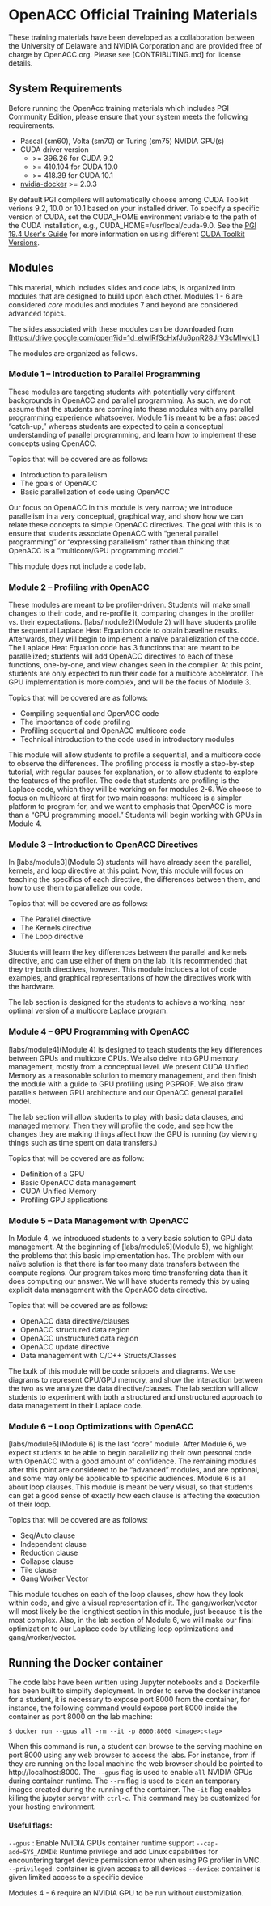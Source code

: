 # OpenACC Official Training Materials
These training materials have been developed as a collaboration between the
University of Delaware and NVIDIA Corporation and are provided free of charge
by OpenACC.org. Please see [CONTRIBUTING.md] for license details.

## System Requirements
Before running the OpenAcc training materials which includes PGI Community Edition, please ensure that your system meets the following requirements.

* Pascal (sm60), Volta (sm70) or Turing (sm75) NVIDIA GPU(s)
* CUDA driver version
    * &gt;= 396.26 for CUDA 9.2
    * &gt;= 410.104 for CUDA 10.0
    * &gt;= 418.39 for CUDA 10.1
* [nvidia-docker](https://github.com/NVIDIA/nvidia-docker) >= 2.0.3

By default PGI compilers will automatically choose among CUDA Toolkit verions 9.2, 10.0 or 10.1 based on your installed driver. To specify a specific version of CUDA, set the CUDA_HOME environment variable to the path of the CUDA installation, e.g., CUDA_HOME=/usr/local/cuda-9.0.  See the [PGI 19.4 User's Guide](https://www.pgroup.com/resources/docs/19.4/x86/pgi-user-guide/index.htm?utm_campaign=ce&utm_source=ngc_pgi&utm_medium=website) for more information on using different [CUDA Toolkit Versions](https://www.pgroup.com/resources/docs/19.4/x86/pgi-user-guide/index.htm#cuda-toolkit-versions).

## Modules

This material, which includes slides and code labs, is organized into modules
that are designed to build upon each other. Modules 1 - 6 are considered _core_
modules and modules 7 and beyond are considered advanced topics. 

The slides associated with these modules can be downloaded from
[https://drive.google.com/open?id=1d_eIwIRfScHxfJu6pnR28JrV3cMIwkIL]

The modules are organized as follows.

### Module 1 – Introduction to Parallel Programming
These modules are targeting students with potentially very different
backgrounds in OpenACC and parallel programming. As such, we do not assume that
the students are coming into these modules with any parallel programming
experience whatsoever. Module 1 is meant to be a fast paced “catch-up,” whereas
students are expected to gain a conceptual understanding of parallel
programming, and learn how to implement these concepts using OpenACC.

Topics that will be covered are as follows:
* Introduction to parallelism
* The goals of OpenACC
* Basic parallelization of code using OpenACC

Our focus on OpenACC in this module is very narrow; we introduce parallelism in
a very conceptual, graphical way, and show how we can relate these concepts to
simple OpenACC directives. The goal with this is to ensure that students
associate OpenACC with “general parallel programming” or “expressing
parallelism” rather than thinking that OpenACC is a “multicore/GPU programming
model.”

This module does not include a code lab.

### Module 2 – Profiling with OpenACC

These modules are meant to be profiler-driven. Students will make small changes
to their code, and re-profile it, comparing changes in the profiler vs.  their
expectations. [labs/module2](Module 2) will have students profile the
sequential Laplace Heat Equation code to obtain baseline results. Afterwards,
they will begin to implement a naïve parallelization of the code. The Laplace
Heat Equation code has 3 functions that are meant to be parallelized; students
will add OpenACC directives to each of these functions, one-by-one, and view
changes seen in the compiler. At this point, students are only expected to run
their code for a multicore accelerator. The GPU implementation is more complex,
and will be the focus of Module 3.

Topics that will be covered are as follows:
* Compiling sequential and OpenACC code
* The importance of code profiling
* Profiling sequential and OpenACC multicore code
* Technical introduction to the code used in introductory modules

This module will allow students to profile a sequential, and a multicore code
to observe the differences. The profiling process is mostly a step-by-step
tutorial, with regular pauses for explanation, or to allow students to explore
the features of the profiler. The code that students are profiling is the
Laplace code, which they will be working on for modules 2-6. We choose to focus
on multicore at first for two main reasons: multicore is a simpler platform to
program for, and we want to emphasis that OpenACC is more than a “GPU
programming model.” Students will begin working with GPUs in Module 4.

### Module 3 – Introduction to OpenACC Directives

In [labs/module3](Module 3) students will have already seen the parallel,
kernels, and loop directive at this point. Now, this module will focus on
teaching the specifics of each directive, the differences between them, and how
to use them to parallelize our code.

Topics that will be covered are as follows:
* The Parallel directive
* The Kernels directive
* The Loop directive

Students will learn the key differences between the parallel and kernels
directive, and can use either of them on the lab. It is recommended that they
try both directives, however. This module includes a lot of code examples, and
graphical representations of how the directives work with the hardware.
  
The lab section is designed for the students to achieve a working, near
optimal version of a multicore Laplace program.

### Module 4 – GPU Programming with OpenACC
  
[labs/module4](Module 4) is designed to teach students the key differences
between GPUs and multicore CPUs. We also delve into GPU memory management,
mostly from a conceptual level. We present CUDA Unified Memory as a reasonable
solution to memory management, and then finish the module with a guide to GPU
profiling using PGPROF. We also draw parallels between GPU architecture and our
OpenACC general parallel model.
  
The lab section will allow students to play with basic data clauses, and
managed memory. Then they will profile the code, and see how the changes they
are making things affect how the GPU is running (by viewing things such as time
spent on data transfers.)

Topics that will be covered are as follow:
* Definition of a GPU
* Basic OpenACC data management
* CUDA Unified Memory
* Profiling GPU applications

### Module 5 – Data Management with OpenACC

In Module 4, we introduced students to a very basic solution to GPU data
management. At the beginning of [labs/module5](Module 5), we highlight the
problems that this basic implementation has. The problem with our naïve
solution is that there is far too many data transfers between the compute
regions. Our program takes more time transferring data than it does computing
our answer. We will have students remedy this by using explicit data management
with the OpenACC data directive.

Topics that will be covered are as follows:
* OpenACC data directive/clauses
* OpenACC structured data region
* OpenACC unstructured data region
* OpenACC update directive
* Data management with C/C++ Structs/Classes

The bulk of this module will be code snippets and diagrams. We use diagrams to
represent CPU/GPU memory, and show the interaction between the two as we
analyze the data directive/clauses. The lab section will allow students to
experiment with both a structured and unstructured approach to data management
in their Laplace code.

### Module 6 – Loop Optimizations with OpenACC
  
[labs/module6](Module 6) is the last “core” module. After Module 6, we expect
students to be able to begin parallelizing their own personal code with OpenACC
with a good amount of confidence. The remaining modules after this point are
considered to be “advanced” modules, and are optional, and some may only be
applicable to specific audiences. Module 6 is all about loop clauses. This
module is meant be very visual, so that students can get a good sense of
exactly how each clause is affecting the execution of their loop.

Topics that will be covered are as follows:
* Seq/Auto clause
* Independent clause
* Reduction clause
* Collapse clause
* Tile clause
* Gang Worker Vector

This module touches on each of the loop clauses, show how they look within
code, and give a visual representation of it. The gang/worker/vector will most
likely be the lengthiest section in this module, just because it is the most
complex.  Also, in the lab section of Module 6, we will make our final
optimization to our Laplace code by utilizing loop optimizations and
gang/worker/vector. 

## Running the Docker container

The code labs have been written using Jupyter notebooks and a Dockerfile has
been built to simplify deployment. In order to serve the docker instance for a
student, it is necessary to expose port 8000 from the container, for instance,
the following command would expose port 8000 inside the container as port 8000
on the lab machine:

    $ docker run --gpus all -rm --it -p 8000:8000 <image>:<tag>

When this command is run, a student can browse to the serving machine on port
8000 using any web browser to access the labs. For instance, from if they are
running on the local machine the web browser should be pointed to
http://localhost:8000. The `--gpus` flag is used to enable `all` NVIDIA GPUs 
during container runtime. The `--rm` flag is used to clean an temporary images 
created during the running of the container. The `-it` flag enables killing
the jupyter server with `ctrl-c`. This command may be customized for your
hosting environment.

#### Useful flags:

`--gpus` : Enable NVIDIA GPUs container runtime support
`--cap-add=SYS_ADMIN`: Runtime privilege and add Linux capabilities for encountering target device permission error when using PG profiler in VNC. 
`--privileged`: container is given access to all devices
`--device`: container is given limited access to a specific device   

Modules 4 - 6 require an NVIDIA GPU to be run without customization.
